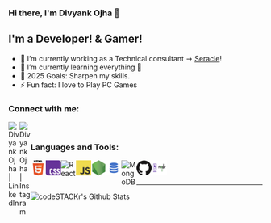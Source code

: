 ### Hi there, I'm Divyank Ojha 👋

## I'm a Developer! & Gamer!
- 🔭 I’m currently working as a Technical consultant -> [Seracle]!
- 🌱 I’m currently learning everything 🤣
- 🥅 2025 Goals: Sharpen my skills.
- ⚡ Fun fact: I love to Play PC Games

### Connect with me:

[<img align="left" alt="DivyankOjha | LinkedIn" width="22px" src="https://cdn.jsdelivr.net/npm/simple-icons@v3/icons/linkedin.svg" />][linkedin]
[<img align="left" alt="DivyankOjha | Instagram" width="22px" src="https://cdn.jsdelivr.net/npm/simple-icons@v3/icons/instagram.svg" />][instagram]

<br />

### Languages and Tools:

<img align="left" alt="HTML5" width="30px" src="https://raw.githubusercontent.com/github/explore/80688e429a7d4ef2fca1e82350fe8e3517d3494d/topics/html/html.png" />
<img align="left" alt="CSS3" width="30px" src="https://raw.githubusercontent.com/github/explore/80688e429a7d4ef2fca1e82350fe8e3517d3494d/topics/css/css.png" />
<img align="left" alt="React" width="30px" src="https://upload.wikimedia.org/wikipedia/commons/a/a7/React-icon.svg" />
<img align="left" alt="JavaScript" width="30px" src="https://raw.githubusercontent.com/github/explore/80688e429a7d4ef2fca1e82350fe8e3517d3494d/topics/javascript/javascript.png" />
<img align="left" alt="Node.js" width="30px" src="https://raw.githubusercontent.com/github/explore/80688e429a7d4ef2fca1e82350fe8e3517d3494d/topics/nodejs/nodejs.png" />
<img align="left" alt="SQL" width="30px" src="https://raw.githubusercontent.com/github/explore/80688e429a7d4ef2fca1e82350fe8e3517d3494d/topics/sql/sql.png" />
<img align="left" alt="MongoDB" width="30px" src="https://encrypted-tbn0.gstatic.com/images?q=tbn:ANd9GcTCO-FDXVc5-6G5uIkT8BsWYLwE4qlfrme3OQ&s" />
<img align="left" alt="GitHub" width="30px" src="https://raw.githubusercontent.com/github/explore/78df643247d429f6cc873026c0622819ad797942/topics/github/github.png" />
<img align="left" alt="Postman" width="30px" src="https://github.com/DivyankOjha/DivyankOjha/blob/master/heroku-node-1.png" />



<br />
<br />


---

<img align="left" alt="codeSTACKr's Github Stats" src="https://github-readme-stats.vercel.app/api?username=DivyankOjha&show_icons=true&hide_border=true&theme=merko" />

[instagram]: https://www.instagram.com/divyankojha
[linkedin]: https://www.linkedin.com/in/divyankojha
[github]: https://github.com/DivyankOjha
[Seracle]: https://seracle.com
